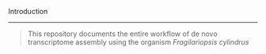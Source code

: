 Introduction
______________

> This repository documents the entire workflow of de novo transcriptome assembly using the organism *Fragilariopsis cylindrus*

